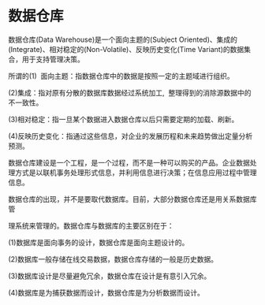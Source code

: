# 数据仓库

数据仓库(Data Warehouse)是一个面向主题的(Subject Oriented)、集成的(Integrate)、相对稳定的(Non-Volatile)、反映历史变化(Time Variant)的数据集合，用于支持管理决策。

所谓的(1)  面向主题：指数据仓库中的数据是按照一定的主题域进行组织。

(2)集成：指对原有分散的数据库数据经过系统加工,  整理得到的消除源数据中的不一致性。

(3)相对稳定：指一旦某个数据进入数据仓库以后只需要定期的加载、刷新。

(4)反映历史变化：指通过这些信息，对企业的发展历程和未来趋势做出定量分析预测。

数据仓库建设是一个工程，是一个过程，而不是一种可以购买的产品。企业数据处理方式是以联机事务处理形式信息，并利用信息进行决策；在信息应用过程中管理信息。

数据仓库的出现，并不是要取代数据库。目前，大部分数据仓库还是用关系数据库管

理系统来管理的。数据仓库与数据库的主要区别在于：

(1)数据库是面向事务的设计，数据仓库是面向主题设计的。

(2)数据库一般存储在线交易数据，数据仓库存储的一般是历史数据。

(3)数据库设计是尽量避免冗余，数据仓库在设计是有意引入冗余。

(4)数据库是为捕获数据而设计，数据仓库是为分析数据而设计。

